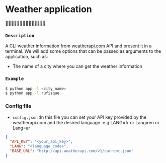 # Weather application

🌱🥬🌱🥬🌱🥬🌱🥬🌱🥬🌱🥬🌱🥬

### `Description`

A CLI weather information from [weatherapi.com](https://weatherapi.com) API and present it in a terminal. We will add some options that can be passed as arguments to the application, such as:

- The name of a city where you can get the weather information

### `Example`

```bash
$ python app -l <city_name>
$ python app -l rufisque
```

### Config file

- `config.json` :In this file you can set your API key provided by the weatherapi.com and the desired language. e.g LANG=fr or Lang=en or Lang=ar

```json
{
  "API_KEY": "<your_api_key>",
  "LANG": "<language_code>",
  "BASE_URL": "http://api.weatherapi.com/v1/current.json"
}
```
